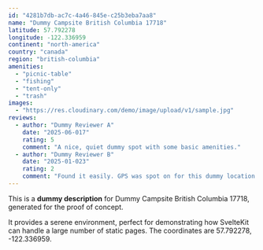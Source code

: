 ```yaml
---
id: "4281b7db-ac7c-4a46-845e-c25b3eba7aa8"
name: "Dummy Campsite British Columbia 17718"
latitude: 57.792278
longitude: -122.336959
continent: "north-america"
country: "canada"
region: "british-columbia"
amenities:
  - "picnic-table"
  - "fishing"
  - "tent-only"
  - "trash"
images:
  - "https://res.cloudinary.com/demo/image/upload/v1/sample.jpg"
reviews:
  - author: "Dummy Reviewer A"
    date: "2025-06-017"
    rating: 5
    comment: "A nice, quiet dummy spot with some basic amenities."
  - author: "Dummy Reviewer B"
    date: "2025-01-023"
    rating: 2
    comment: "Found it easily. GPS was spot on for this dummy location."
---
```


This is a **dummy description** for Dummy Campsite British Columbia 17718, generated for the proof of concept.

It provides a serene environment, perfect for demonstrating how SvelteKit can handle a large number of static pages. The coordinates are 57.792278, -122.336959.
